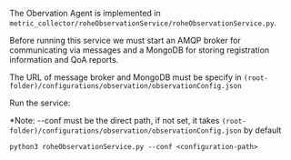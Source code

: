 The Obervation Agent is implemented in `metric_collector/roheObservationService/roheObservationService.py`.

Before running this service we must start an AMQP broker for communicating via messages and a MongoDB for storing registration information and QoA reports.

The URL of message broker and MongoDB must be specify in `(root-folder)/configurations/observation/observationConfig.json`

Run the service: 

*Note: --conf must be the direct path, if not set, it takes  `(root-folder)/configurations/observation/observationConfig.json` by default
```
python3 roheObservationService.py --conf <configuration-path>
```